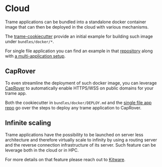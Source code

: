 # Cloud

Trame applications can be bundled into a standalone docker container image that can then be deployed in the cloud with various mechanisms.

The [trame-cookiecutter](https://github.com/Kitware/trame-cookiecutter) provide an initial example for building such image under `bundles/docker/*`.

For single file application you can find an example in that [repository](https://github.com/Kitware/trame-app-cone) along with [a multi-application setup](https://github.com/Kitware/trame-app-cone/tree/multi-app).

## CapRover

To even streamline the deployment of such docker image, you can leverage [CapRover](https://caprover.com/) to automatically enable HTTPS/WSS on public domains for your trame app.

Both the cookiecutter in `bundles/docker/DEPLOY.md` and the [single file app repo](https://github.com/Kitware/trame-app-cone) go over the steps to deploy any trame application to CapRover.

## Infinite scaling

Trame applications have the possibility to be launched on server less architecture and therefore virtually scale to infinity by using a routing server and the reverse connection infrastructure of its server. Such feature can be leverage both in the cloud or in HPC.

For more details on that feature please reach out to [Kitware](https://www.kitware.com/contact/).

